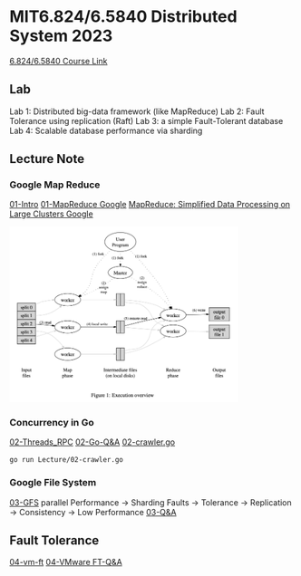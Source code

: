 # MIT6.824/6.5840 Distributed System 2023

[6.824/6.5840 Course Link](https://pdos.csail.mit.edu/6.824/)

## Lab

Lab 1: Distributed big-data framework (like MapReduce)
Lab 2: Fault Tolerance using replication (Raft)
Lab 3: a simple Fault-Tolerant database
Lab 4: Scalable database performance via sharding

## Lecture Note

### Google Map Reduce

[01-Intro](./Lecture/01-Intro.md)
[01-MapReduce Google](./Lecture/01-MapReduce.md)
[MapReduce: Simplified Data Processing on Large Clusters Google](./Paper/01-mapreduce.pdf)

<img src="./Paper/01-Execution.png" alt="Execution Diagram " width= "80%">

### Concurrency in Go

[02-Threads_RPC](./Lecture/02-Threads_RPC.md)
[02-Go-Q&amp;A](./Lecture/02-faq.md)
[02-crawler.go](./Lecture/02-crawler.go)

```
go run Lecture/02-crawler.go
```

### Google File System

[03-GFS](./Lecture/03-GFS.md)
parallel Performance -> Sharding
Faults -> Tolerance -> Replication -> Consistency -> Low Performance
[03-Q&A](./Lecture/03-faq.md)

## Fault Tolerance
[04-vm-ft](./Lecture/04-vm-ft.md)
[04-VMware FT-Q&A](./Lecture/04-faq.md)
